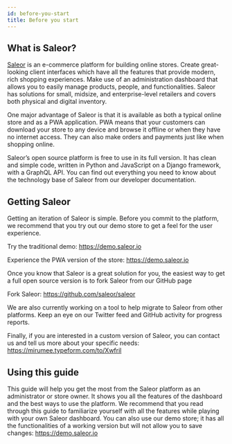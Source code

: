 ```yaml
---
id: before-you-start
title: Before you start
---
```


## What is Saleor?

[Saleor](https://saleor.io) is an e-commerce platform for building online stores. Create great-looking client interfaces which have all the features that provide modern, rich shopping experiences. Make use of an administration dashboard that allows you to easily manage products, people, and functionalities. Saleor has solutions for small, midsize, and enterprise-level retailers and covers both physical and digital inventory.

One major advantage of Saleor is that it is available as both a typical online store and as a PWA application. PWA means that your customers can download your store to any device and browse it offline or when they have no internet access. They can also make orders and payments just like when shopping online.

Saleor’s open source platform is free to use in its full version. It has clean and simple code, written in Python and JavaScript on a Django framework, with a GraphQL API. You can find out everything you need to know about the technology base of Saleor from our developer documentation.

## Getting Saleor

Getting an iteration of Saleor is simple. Before you commit to the platform, we recommend that you try out our demo store to get a feel for the user experience.

Try the traditional demo: https://demo.saleor.io

Experience the PWA version of the store: https://demo.saleor.io

Once you know that Saleor is a great solution for you, the easiest way to get a full open source version is to fork Saleor from our GitHub page

Fork Saleor: https://github.com/saleor/saleor

We are also currently working on a tool to help migrate to Saleor from other platforms. Keep an eye on our Twitter feed and GitHub activity for progress reports.

Finally, if you are interested in a custom version of Saleor, you can contact us and tell us more about your specific needs: https://mirumee.typeform.com/to/Xwfril

## Using this guide

This guide will help you get the most from the Saleor platform as an administrator or store owner. It shows you all the features of the dashboard and the best ways to use the platform. We recommend that you read through this guide to familiarize yourself with all the features while playing with your own Saleor dashboard. You can also use our demo store; it has all the functionalities of a working version but will not allow you to save changes: https://demo.saleor.io
